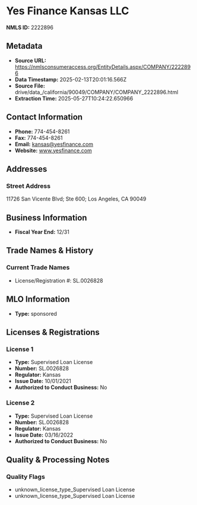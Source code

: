 # Yes Finance Kansas LLC

**NMLS ID:** 2222896

## Metadata
- **Source URL:** https://nmlsconsumeraccess.org/EntityDetails.aspx/COMPANY/2222896
- **Data Timestamp:** 2025-02-13T20:01:16.566Z
- **Source File:** drive/data_/california/90049/COMPANY/COMPANY_2222896.html
- **Extraction Time:** 2025-05-27T10:24:22.650966

## Contact Information
- **Phone:** 774-454-8261
- **Fax:** 774-454-8261
- **Email:** kansas@yesfinance.com
- **Website:** www.yesfinance.com

## Addresses
### Street Address
11726 San Vicente Blvd; Ste 600; Los Angeles, CA 90049

## Business Information
- **Fiscal Year End:** 12/31

## Trade Names & History
### Current Trade Names
- License/Registration #: SL.0026828

## MLO Information
- **Type:** sponsored

## Licenses & Registrations

### License 1
- **Type:** Supervised Loan License
- **Number:** SL.0026828
- **Regulator:** Kansas
- **Issue Date:** 10/01/2021
- **Authorized to Conduct Business:** No

### License 2
- **Type:** Supervised Loan License
- **Number:** SL.0026828
- **Regulator:** Kansas
- **Issue Date:** 03/16/2022
- **Authorized to Conduct Business:** No

## Quality & Processing Notes
### Quality Flags
- unknown_license_type_Supervised Loan License
- unknown_license_type_Supervised Loan License
